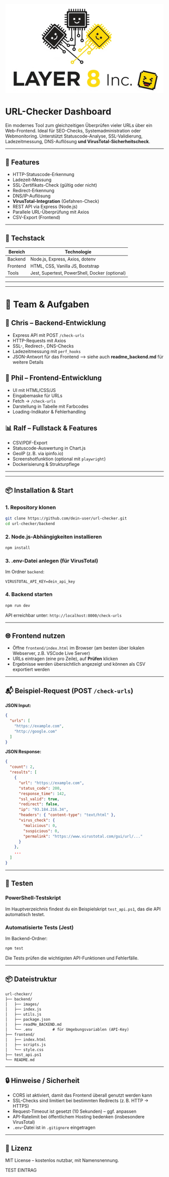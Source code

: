 ![logo](./backend/images/layer8.png)

# URL-Checker Dashboard

Ein modernes Tool zum gleichzeitigen Überprüfen vieler URLs über ein Web-Frontend. Ideal für SEO-Checks, Systemadministration oder Webmonitoring. Unterstützt Statuscode-Analyse, SSL-Validierung, Ladezeitmessung, DNS-Auflösung **und VirusTotal-Sicherheitscheck**.

---

## 🚀 Features
- HTTP-Statuscode-Erkennung
- Ladezeit-Messung
- SSL-Zertifikats-Check (gültig oder nicht)
- Redirect-Erkennung
- DNS/IP-Auflösung
- **VirusTotal-Integration** (Gefahren-Check)
- REST API via Express (Node.js)
- Parallele URL-Überprüfung mit Axios
- CSV-Export (Frontend)

---

## 🧰 Techstack
| Bereich       | Technologie            |
|--------------|------------------------|
| Backend      | Node.js, Express, Axios, dotenv |
| Frontend     | HTML, CSS, Vanilla JS, Bootstrap |
| Tools        | Jest, Supertest, PowerShell, Docker (optional) |

---
---
# 👥 Team & Aufgaben

## 🔧 Chris – Backend-Entwicklung

- Express API mit POST `/check-urls`
- HTTP-Requests mit Axios
- SSL-, Redirect-, DNS-Checks
- Ladezeitmessung mit `perf_hooks`
- JSON-Antwort für das Frontend
--> siehe auch **readme_backend.md** für weitere Details

## 🎨 Phil – Frontend-Entwicklung

- UI mit HTML/CSS/JS
- Eingabemaske für URLs
- Fetch → `/check-urls`
- Darstellung in Tabelle mit Farbcodes
- Loading-Indikator & Fehlerhandling

## 📊 Ralf – Fullstack & Features

- CSV/PDF-Export
- Statuscode-Auswertung in Chart.js
- GeoIP (z. B. via ipinfo.io)
- Screenshotfunktion (optional mit `playwright`)
- Dockerisierung & Strukturpflege



---
---

## 📦 Installation & Start

### 1. Repository klonen
```bash
git clone https://github.com/dein-user/url-checker.git
cd url-checker/backend
```

### 2. Node.js-Abhängigkeiten installieren
```bash
npm install
```

### 3. .env-Datei anlegen (für VirusTotal)
Im Ordner `backend`:
```
VIRUSTOTAL_API_KEY=dein_api_key
```

### 4. Backend starten
```bash
npm run dev
```
API erreichbar unter: `http://localhost:8000/check-urls`

---

## 🌐 Frontend nutzen
- Öffne `frontend/index.html` im Browser (am besten über lokalen Webserver, z.B. VSCode Live Server)
- URLs eintragen (eine pro Zeile), auf **Prüfen** klicken
- Ergebnisse werden übersichtlich angezeigt und können als CSV exportiert werden

---

## 📬 Beispiel-Request (POST `/check-urls`)

**JSON Input:**
```json
{
  "urls": [
    "https://example.com",
    "http://google.com"
  ]
}
```

**JSON Response:**
```json
{
  "count": 2,
  "results": [
    {
      "url": "https://example.com",
      "status_code": 200,
      "response_time": 142,
      "ssl_valid": true,
      "redirect": false,
      "ip": "93.184.216.34",
      "headers": { "content-type": "text/html" },
      "virus_check": {
        "malicious": 0,
        "suspicious": 0,
        "permalink": "https://www.virustotal.com/gui/url/..."
      }
    },
    ...
  ]
}
```

---

## 🧪 Testen

### PowerShell-Testskript
Im Hauptverzeichnis findest du ein Beispielskript `test_api.ps1`, das die API automatisch testet.

### Automatisierte Tests (Jest)
Im Backend-Ordner:
```bash
npm test
```
Die Tests prüfen die wichtigsten API-Funktionen und Fehlerfälle.

---

## 📦 Dateistruktur
```
url-checker/
├── backend/
│   ├── images/
│   ├── index.js
│   ├── utils.js
│   ├── package.json
│   ├── readMe_BACKEND.md
│   └── .env         # für Umgebungsvariablen (API-Key)
├── frontend/
│   ├── index.html
│   ├── scripts.js
│   └── style.css
├── test_api.ps1
└── README.md
```

---

## 🔒 Hinweise / Sicherheit
- CORS ist aktiviert, damit das Frontend überall genutzt werden kann
- SSL-Checks sind limitiert bei bestimmten Redirects (z. B. HTTP → HTTPS)
- Request-Timeout ist gesetzt (10 Sekunden) – ggf. anpassen
- API-Ratelimit bei öffentlichem Hosting bedenken (insbesondere VirusTotal)
- `.env`-Datei ist in `.gitignore` eingetragen

---

## 📃 Lizenz
MIT License – kostenlos nutzbar, mit Namensnennung.



TEST EINTRAG